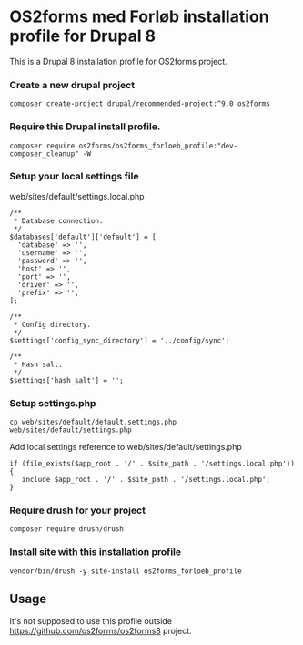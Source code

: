 # OS2forms med Forløb installation profile for Drupal 8

This is a Drupal 8 installation profile for OS2forms project.

### Create a new drupal project
```
composer create-project drupal/recommended-project:^9.0 os2forms
```

### Require this Drupal install profile.
```
composer require os2forms/os2forms_forloeb_profile:"dev-composer_cleanup" -W
```

### Setup your local settings file

web/sites/default/settings.local.php
```
/**
 * Database connection.
 */
$databases['default']['default'] = [
  'database' => '',
  'username' => '',
  'password' => '',
  'host' => '',
  'port' => '',
  'driver' => '',
  'prefix' => '',
];

/**
 * Config directory.
 */
$settings['config_sync_directory'] = '../config/sync';

/**
 * Hash salt.
 */
$settings['hash_salt'] = '';
```

### Setup settings.php
```
cp web/sites/default/default.settings.php web/sites/default/settings.php
```

Add local settings reference to web/sites/default/settings.php
```
if (file_exists($app_root . '/' . $site_path . '/settings.local.php')) {
   include $app_root . '/' . $site_path . '/settings.local.php';
}
```

### Require drush for your project
```
composer require drush/drush
```

### Install site with this installation profile
```
vendor/bin/drush -y site-install os2forms_forloeb_profile
```

## Usage
It's not supposed to use this profile outside https://github.com/os2forms/os2forms8 project.